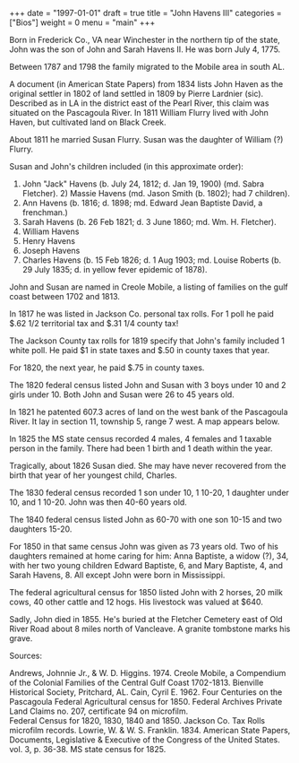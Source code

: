 +++
date = "1997-01-01"
draft = true
title = "John Havens III"
categories = ["Bios"]
weight = 0
menu =  "main"
+++

Born in Frederick Co., VA near Winchester in the northern tip of the state,  John was the son of John and Sarah Havens II.  He was born July 4, 1775.

Between 1787 and 1798 the family migrated to the Mobile area in south AL.

A document (in American State Papers) from 1834 lists John Haven as the original settler in 1802 of land settled in 1809 by Pierre Lardnier (sic).  Described as in LA in the district east of the Pearl River, this claim was situated on the Pascagoula River.  In 1811 William Flurry lived with John Haven, but cultivated land on Black Creek.

About 1811 he married Susan Flurry.  Susan was the daughter of William (?) Flurry.

Susan and John's children included (in this approximate order):

1) John "Jack" Havens (b. July 24, 1812; d. Jan 19, 1900) (md. Sabra Fletcher).
 	2) Massie Havens (md. Jason Smith (b. 1802); had 7 children).
3) Ann Havens (b. 1816; d. 1898; md. Edward Jean Baptiste David, a frenchman.)
4) Sarah Havens (b. 26 Feb 1821; d. 3 June 1860; md. Wm. H. Fletcher).
5) William Havens
6) Henry Havens
7) Joseph Havens
8) Charles Havens (b. 15 Feb 1826; d. 1 Aug 1903; md. Louise Roberts (b. 29 July 1835; d. in yellow fever epidemic of 1878). 

John and Susan are named in Creole Mobile, a listing of families on the gulf coast between 1702 and 1813.

In 1817 he was listed in Jackson Co. personal tax rolls.  For 1 poll he paid $.62 1/2 territorial tax and $.31 1/4 county tax!

The Jackson County tax rolls for 1819 specify that John's family included 1 white poll.  He paid $1 in state taxes and $.50 in county taxes that year.

For 1820, the next year, he paid $.75 in county taxes.

The 1820 federal census listed John and Susan with 3 boys under 10 and 2 girls under 10.  Both John and Susan were 26 to 45 years old.

In 1821 he patented 607.3 acres of land on the west bank of the Pascagoula River.  It lay in section 11, township 5, range 7 west.  A map appears below.
 
In 1825 the MS state census recorded 4 males, 4 females and 1 taxable person in the family.  There had been 1 birth and 1 death within the year.

Tragically, about 1826 Susan died.  She may have never recovered from the birth that year of her youngest child, Charles.


The 1830 federal census recorded 1 son under 10, 1 10-20, 1 daughter under 10, and 1 10-20.  John was then 40-60 years old.

The 1840 federal census listed John as 60-70 with one son 10-15 and two daughters 15-20.

For 1850 in that same census John was given as 73 years old.  Two of his daughters remained at home caring for him: Anna Baptiste, a widow (?), 34, with her two young children Edward Baptiste, 6, and Mary Baptiste, 4, and Sarah Havens, 8.  All except John were born in Mississippi.
 
The federal agricultural census for 1850 listed John with 2 horses, 20 milk cows, 40 other cattle and 12 hogs.  His livestock was valued at $640. 

Sadly, John died in 1855.  He's buried at the Fletcher Cemetery east of Old River Road about 8 miles north of Vancleave.  A granite tombstone marks his grave.

Sources:

Andrews, Johnnie Jr., & W. D. Higgins. 1974. Creole Mobile, a Compendium of the Colonial Families of the Central Gulf Coast 1702-1813. Bienville Historical Society, Pritchard, AL.
Cain, Cyril E. 1962. Four Centuries on the Pascagoula
Federal Agricultural census for 1850.
Federal Archives Private Land Claims no. 207, certificate 94 on microfilm.	
Federal Census for 1820, 1830, 1840 and 1850.
Jackson Co. Tax Rolls microfilm records.
Lowrie, W. & W. S. Franklin. 1834. American State Papers, Documents, Legislative & Executive of the Congress of the United States. vol. 3, p. 36-38.
MS state census for 1825.
